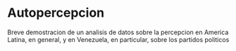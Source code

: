 # Autopercepcion
Breve demostracion de un analisis de datos sobre la percepcion en America Latina, en general, y en Venezuela, en particular, sobre los partidos politicos
